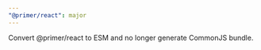 ```yaml
---
"@primer/react": major
---
```


Convert @primer/react to ESM and no longer generate CommonJS bundle.

<!-- Changed components: _none_ -->
